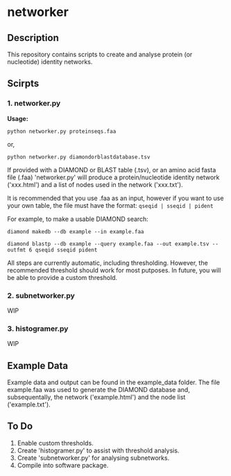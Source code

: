 # networker

## Description

This repository contains scripts to create and analyse protein (or nucleotide) identity networks.

## Scirpts

### 1. networker.py
**Usage:**

`python networker.py proteinseqs.faa`

or,

`python networker.py diamondorblastdatabase.tsv`

If provided with a DIAMOND or BLAST table (.tsv), or an amino acid fasta file (.faa) 'networker.py' will produce a protein/nucleotide identity network ('xxx.html') and a list of nodes used in the network ('xxx.txt'). 

It is recommended that you use .faa as an input, however if you want to use your own table, the file must have the format: `qseqid | sseqid | pident`

For example, to make a usable DIAMOND search:

`diamond makedb --db example --in example.faa`

`diamond blastp --db example --query example.faa --out example.tsv --outfmt 6 qseqid sseqid pident`

All steps are currently automatic, including thresholding. However, the recommended threshold should work for most putposes. In future, you will be able to provide a custom threshold.

### 2. subnetworker.py 
WIP

### 3. histogramer.py
WIP

## Example Data
Example data and output can be found in the example_data folder. The file example.faa was used to generate the DIAMOND database and, subsequentally, the network ('example.html') and the node list ('example.txt').

## To Do
1. Enable custom thresholds.
2. Create 'histogramer.py' to assist with threshold analysis.
3. Create 'subnetworker.py' for analysing subnetworks. 
4. Compile into software package.

